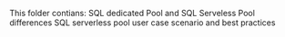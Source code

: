 
This folder contians: 
  SQL dedicated Pool and SQL Serveless Pool differences
  SQL serverless pool user case scenario and best practices
